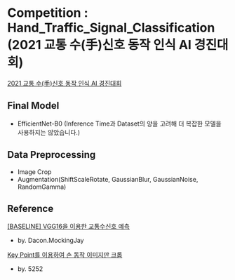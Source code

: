 # Competition : Hand_Traffic_Signal_Classification <br>(2021 교통 수(手)신호 동작 인식 AI 경진대회)

[2021 교통 수(手)신호 동작 인식 AI 경진대회](https://www.dacon.io/competitions/official/235806/overview/description)

## Final Model
- EfficientNet-B0 (Inference Time과 Dataset의 양을 고려해 더 복잡한 모델을 사용하지는 않았습니다.)

## Data Preprocessing
- Image Crop
- Augmentation(ShiftScaleRotate, GaussianBlur, GaussianNoise, RandomGamma)

## Reference

[[BASELINE] VGG16을 이용한 교통수신호 예측](https://www.dacon.io/competitions/official/235806/codeshare/3365?page=1&dtype=recent)
- by. Dacon.MockingJay

[Key Point를 이용하여 손 동작 이미지만 크롭](https://www.dacon.io/competitions/official/235805/codeshare/3362?page=2&dtype=recent)
- by. 5252
